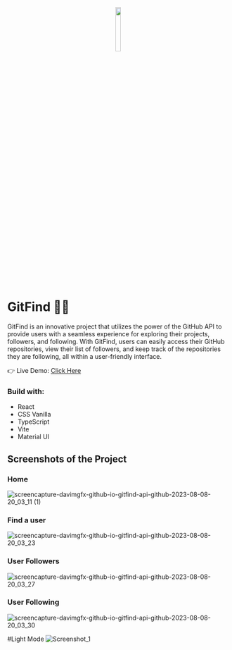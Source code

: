 <div align='center'><img style="width:16%" src='https://github.com/davimgfx/api-github-find/assets/118557337/75056af9-6abf-4373-be2e-18916f4f7b5e'/></div>

# GitFind 🐱‍👤

GitFind is an innovative project that utilizes the power of the GitHub API to provide users with a seamless experience for exploring their projects, followers, and following. With GitFind, users can easily access their GitHub repositories, view their list of followers, and keep track of the repositories they are following, all within a user-friendly interface.

👉 Live Demo: [Click Here](https://davimgfx.github.io/gitfind-api-github/)

### Build with:

 - React <br />
 - CSS Vanilla <br />
 - TypeScript <br />
 - Vite <br />
 - Material UI

## Screenshots of the Project
### Home
![screencapture-davimgfx-github-io-gitfind-api-github-2023-08-08-20_03_11 (1)](https://github.com/davimgfx/gitfind-api-github/assets/118557337/b9d4afb2-b9e3-4641-81f9-2e6f819c7fd4)

### Find a user
![screencapture-davimgfx-github-io-gitfind-api-github-2023-08-08-20_03_23](https://github.com/davimgfx/gitfind-api-github/assets/118557337/af5fea2d-34a4-4944-8a7e-37325e96a07e)

### User Followers
![screencapture-davimgfx-github-io-gitfind-api-github-2023-08-08-20_03_27](https://github.com/davimgfx/gitfind-api-github/assets/118557337/883d1ac0-163d-47ec-bcd3-3604c500a295)

### User Following
![screencapture-davimgfx-github-io-gitfind-api-github-2023-08-08-20_03_30](https://github.com/davimgfx/gitfind-api-github/assets/118557337/ec2137ad-7f21-4f0f-9349-ec2672d16531)

#Light Mode
![Screenshot_1](https://github.com/davimgfx/gitfind-api-github/assets/118557337/0b6c3678-5038-4ee9-850d-0e138a5a03b8)
